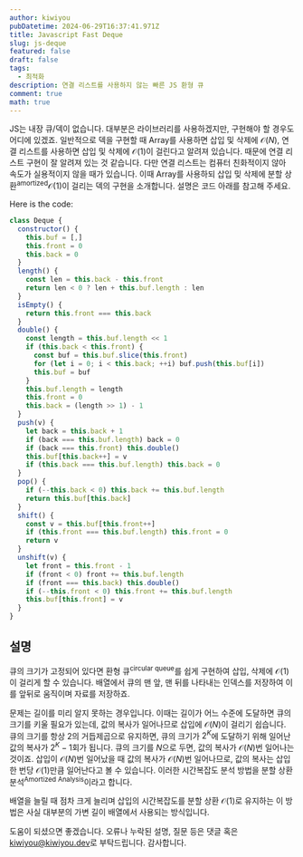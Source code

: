 ```yaml
---
author: kiwiyou
pubDatetime: 2024-06-29T16:37:41.971Z
title: Javascript Fast Deque
slug: js-deque
featured: false
draft: false
tags:
  - 최적화
description: 연결 리스트를 사용하지 않는 빠른 JS 환형 큐
comment: true
math: true
---
```


JS는 내장 큐/덱이 없습니다. 대부분은 라이브러리를 사용하겠지만, 구현해야 할 경우도 어디에 있겠죠.
일반적으로 덱을 구현할 때 Array를 사용하면 삽입 및 삭제에 $\mathcal{O}(N)$, 연결 리스트를 사용하면 삽입 및 삭제에 $\mathcal{O}(1)$이 걸린다고 알려져 있습니다.
때문에 연결 리스트 구현이 잘 알려져 있는 것 같습니다.
다만 연결 리스트는 컴퓨터 친화적이지 않아 속도가 실용적이지 않을 때가 있습니다.
이때 Array를 사용하되 삽입 밎 삭제에 분할 상환<sup>amortized</sup>$\mathcal{O}(1)$이 걸리는 덱의 구현을 소개합니다.
설명은 코드 아래를 참고해 주세요.

Here is the code:

```js
class Deque {
  constructor() {
    this.buf = [,]
    this.front = 0
    this.back = 0
  }
  length() {
    const len = this.back - this.front
    return len < 0 ? len + this.buf.length : len
  }
  isEmpty() {
    return this.front === this.back
  }
  double() {
    const length = this.buf.length << 1
    if (this.back < this.front) {
      const buf = this.buf.slice(this.front)
      for (let i = 0; i < this.back; ++i) buf.push(this.buf[i])
      this.buf = buf
    }
    this.buf.length = length
    this.front = 0
    this.back = (length >> 1) - 1
  }
  push(v) {
    let back = this.back + 1
    if (back === this.buf.length) back = 0
    if (back === this.front) this.double()
    this.buf[this.back++] = v
    if (this.back === this.buf.length) this.back = 0
  }
  pop() {
    if (--this.back < 0) this.back += this.buf.length
    return this.buf[this.back]
  }
  shift() {
    const v = this.buf[this.front++]
    if (this.front === this.buf.length) this.front = 0
    return v
  }
  unshift(v) {
    let front = this.front - 1
    if (front < 0) front += this.buf.length
    if (front === this.back) this.double()
    if (--this.front < 0) this.front += this.buf.length
    this.buf[this.front] = v
  }
}
```

## 설명

큐의 크기가 고정되어 있다면 환형 큐<sup>circular queue</sup>를 쉽게 구현하여 삽입, 삭제에 $\mathcal{O}(1)$이 걸리게 할 수 있습니다.
배열에서 큐의 맨 앞, 맨 뒤를 나타내는 인덱스를 저장하여 이를 앞뒤로 움직이며 자료를 저장하죠.

문제는 길이를 미리 알지 못하는 경우입니다.
이때는 길이가 어느 수준에 도달하면 큐의 크기를 키울 필요가 있는데, 값의 복사가 일어나므로 삽입에 $\mathcal{O}(N)$이 걸리기 쉽습니다.
큐의 크기를 항상 $2$의 거듭제곱으로 유지하면, 큐의 크기가 $2^K$에 도달하기 위해 일어난 값의 복사가 $2^K - 1$회가 됩니다.
큐의 크기를 $N$으로 두면, 값의 복사가 $\mathcal{O}(N)$번 일어나는 것이죠.
삽입이 $\mathcal{O}(N)$번 일어났을 때 값의 복사가 $\mathcal{O}(N)$번 일어나므로, 값의 복사는 삽입 한 번당 $\mathcal{O}(1)$만큼 일어난다고 볼 수 있습니다.
이러한 시간복잡도 분석 방법을 분할 상환 분석<sup>Amortized Analysis</sup>이라고 합니다.

배열을 늘릴 때 점차 크게 늘리며 삽입의 시간복잡도를 분할 상환 $\mathcal{O}(1)$로 유지하는 이 방법은 사실 대부분의 가변 길이 배열에서 사용되는 방식입니다.

도움이 되셨으면 좋겠습니다. 오류나 누락된 설명, 질문 등은 댓글 혹은 [kiwiyou@kiwiyou.dev](mailto:kiwiyou@kiwiyou.dev)로 부탁드립니다. 감사합니다.
